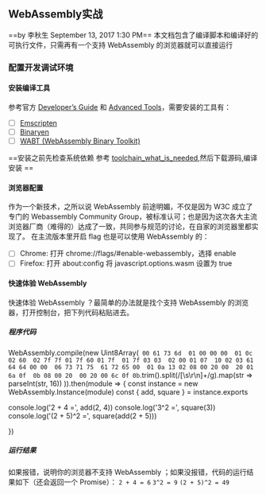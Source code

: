 ## WebAssembly实战
==by 李秋生 September 13, 2017 1:30 PM==
本文档包含了编译脚本和编译好的可执行文件，只需再有一个支持 WebAssembly 的浏览器就可以直接运行
### 配置开发调试环境
#### 安装编译工具
参考官方 [Developer’s Guide](http://webassembly.org/getting-started/developers-guide/) 和 [Advanced Tools](http://webassembly.org/getting-started/advanced-tools/)，需要安装的工具有：
   - [ ] [Emscripten](http://kripken.github.io/emscripten-site/)
   - [ ] [Binaryen](https://github.com/WebAssembly/binaryen)
   - [ ] [WABT (WebAssembly Binary Toolkit)](https://github.com/WebAssembly/wabt)

==安装之前先检查系统依赖 参考 [toolchain_what_is_needed](https://kripken.github.io/emscripten-site/docs/building_from_source/toolchain_what_is_needed.html#toolchain-what-you-need),然后下载源码,编译安装 ==
#### 浏览器配置
作为一个新技术，之所以说 WebAssembly 前途明媚，不仅是因为 W3C 成立了专门的 Webassembly Community Group，被标准认可；也是因为这次各大主流浏览器厂商（难得的）达成了一致，共同参与规范的讨论，在自家的浏览器里都实现了。
在主流版本里开启 flag 也是可以使用 WebAssembly 的：
- [ ] Chrome: 打开 chrome://flags/#enable-webassembly，选择 enable
- [ ] Firefox: 打开 about:config 将 javascript.options.wasm 设置为 true

#### 快速体验 WebAssembly
快速体验 WebAssembly ？最简单的办法就是找个支持 WebAssembly 的浏览器，打开控制台，把下列代码粘贴进去。
##### 程序代码
WebAssembly.compile(new Uint8Array(`
  00 61 73 6d  01 00 00 00  01 0c 02 60  02 7f 7f 01
  7f 60 01 7f  01 7f 03 03  02 00 01 07  10 02 03 61
  64 64 00 00  06 73 71 75  61 72 65 00  01 0a 13 02
  08 00 20 00  20 01 6a 0f  0b 08 00 20  00 20 00 6c
  0f 0b`.trim().split(/[\s\r\n]+/g).map(str => parseInt(str, 16))
)).then(module => {
  const instance = new WebAssembly.Instance(module)
  const { add, square } = instance.exports

  console.log('2 + 4 =', add(2, 4))
  console.log('3^2 =', square(3))
  console.log('(2 + 5)^2 =', square(add(2 + 5)))

})
##### 运行结果
如果报错，说明你的浏览器不支持 WebAssembly ；如果没报错，代码的运行结果如下（还会返回一个 Promise）：
   `2 + 4 = 6`
   `3^2 = 9`
   `(2 + 5)^2 = 49`




